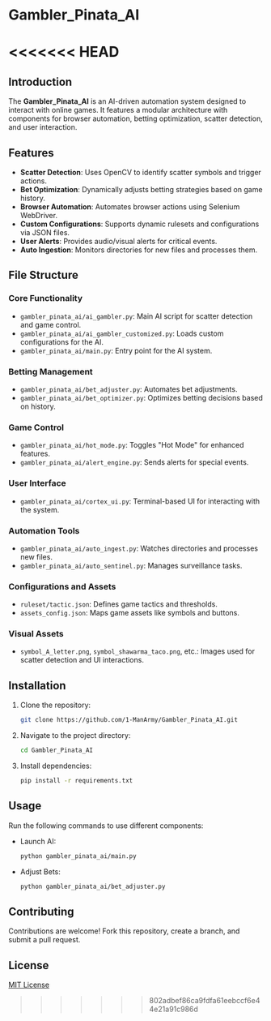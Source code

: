 # Gambler_Pinata_AI
<<<<<<< HEAD
=======

## Introduction
The **Gambler_Pinata_AI** is an AI-driven automation system designed to interact with online games. It features a modular architecture with components for browser automation, betting optimization, scatter detection, and user interaction.

## Features
- **Scatter Detection**: Uses OpenCV to identify scatter symbols and trigger actions.
- **Bet Optimization**: Dynamically adjusts betting strategies based on game history.
- **Browser Automation**: Automates browser actions using Selenium WebDriver.
- **Custom Configurations**: Supports dynamic rulesets and configurations via JSON files.
- **User Alerts**: Provides audio/visual alerts for critical events.
- **Auto Ingestion**: Monitors directories for new files and processes them.

## File Structure

### Core Functionality
- `gambler_pinata_ai/ai_gambler.py`: Main AI script for scatter detection and game control.
- `gambler_pinata_ai/ai_gambler_customized.py`: Loads custom configurations for the AI.
- `gambler_pinata_ai/main.py`: Entry point for the AI system.

### Betting Management
- `gambler_pinata_ai/bet_adjuster.py`: Automates bet adjustments.
- `gambler_pinata_ai/bet_optimizer.py`: Optimizes betting decisions based on history.

### Game Control
- `gambler_pinata_ai/hot_mode.py`: Toggles "Hot Mode" for enhanced features.
- `gambler_pinata_ai/alert_engine.py`: Sends alerts for special events.

### User Interface
- `gambler_pinata_ai/cortex_ui.py`: Terminal-based UI for interacting with the system.

### Automation Tools
- `gambler_pinata_ai/auto_ingest.py`: Watches directories and processes new files.
- `gambler_pinata_ai/auto_sentinel.py`: Manages surveillance tasks.

### Configurations and Assets
- `ruleset/tactic.json`: Defines game tactics and thresholds.
- `assets_config.json`: Maps game assets like symbols and buttons.

### Visual Assets
- `symbol_A_letter.png`, `symbol_shawarma_taco.png`, etc.: Images used for scatter detection and UI interactions.

## Installation
1. Clone the repository:
   ```bash
   git clone https://github.com/1-ManArmy/Gambler_Pinata_AI.git
   ```
2. Navigate to the project directory:
   ```bash
   cd Gambler_Pinata_AI
   ```
3. Install dependencies:
   ```bash
   pip install -r requirements.txt
   ```

## Usage
Run the following commands to use different components:
- Launch AI:
  ```bash
  python gambler_pinata_ai/main.py
  ```
- Adjust Bets:
  ```bash
  python gambler_pinata_ai/bet_adjuster.py
  ```

## Contributing
Contributions are welcome! Fork this repository, create a branch, and submit a pull request.

## License
[MIT License](LICENSE)
>>>>>>> 802adbef86ca9fdfa61eebccf6e44e21a91c986d
